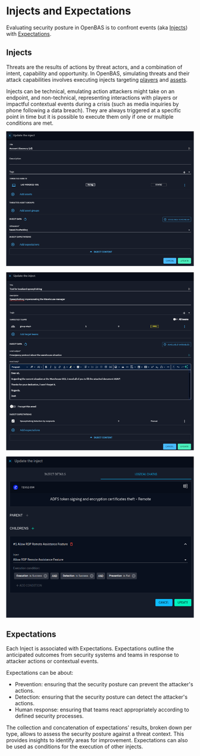 # Injects and Expectations

Evaluating security posture in OpenBAS is to confront events (aka [Injects](injects.md)) with [Expectations](expectations.md).

## Injects

Threats are the results of actions by threat actors, and a combination of intent, capability and opportunity. In OpenBAS, simulating threats and their attack capabilities involves executing injects targeting [players](teams_and_players_and_organizations.md) and [assets](assets.md).

Injects can be technical, emulating action attackers might take on an endpoint, and non-technical, representing interactions with players or impactful contextual events during a crisis (such as media inquiries by phone following a data breach). They are always triggered at a specific point in time but it is possible to execute them only if one or multiple conditions are met.

![Caldera inject definition form](assets/caldera_inject_definition.png)

![Email inject definition form](assets/email_inject_definition.png)

![Chaining inject definition form](assets/inject-chaining.png)

## Expectations

Each Inject is associated with Expectations. Expectations outline the anticipated outcomes from security systems and teams in response to attacker actions or contextual events.

Expectations can be about:

- Prevention: ensuring that the security posture can prevent the attacker's actions.
- Detection: ensuring that the security posture can detect the attacker's actions.
- Human response: ensuring that teams react appropriately according to defined security processes.

The collection and concatenation of expectations' results, broken down per type, allows to assess the security posture against a threat context. This provides insights to identify areas for improvement. Expectations can also be used as conditions for the execution of other injects.
